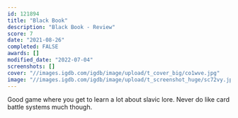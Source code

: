 ```yaml
---
id: 121894
title: "Black Book"
description: "Black Book - Review"
score: 7
date: "2021-08-26"
completed: FALSE
awards: []
modified_date: "2022-07-04"
screenshots: []
cover: "//images.igdb.com/igdb/image/upload/t_cover_big/co1wve.jpg"
image: "//images.igdb.com/igdb/image/upload/t_screenshot_huge/sc72vy.jpg"
---
```

Good game where you get to learn a lot about slavic lore. Never do like card battle systems much though.
